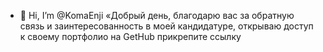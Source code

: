 - 👋 Hi, I’m @KomaEnji
  «Добрый день, благодарю вас за обратную связь и заинтересованность в моей кандидатуре, открываю доступ к своему портфолио на GetHub прикрепите ссылку

<!---
KomaEnji/KomaEnji is a ✨ special ✨ repository because its `README.md` (this file) appears on your GitHub profile.
You can click the Preview link to take a look at your changes.
--->
